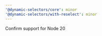 ```yaml
---
'@dynamic-selectors/core': minor
'@dynamic-selectors/with-reselect': minor
---
```


Confirm support for Node 20
